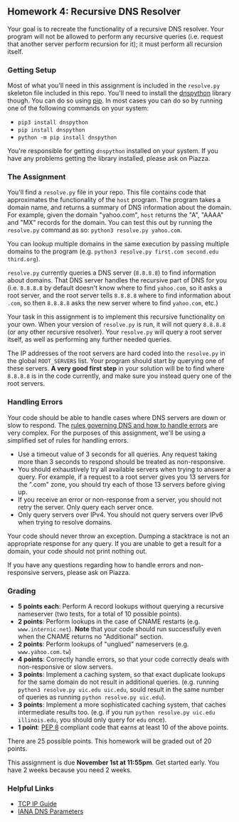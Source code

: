 ## Homework 4: Recursive DNS Resolver

Your goal is to recreate the functionality of a recursive DNS resolver.
Your program will not be allowed to perform any recursive queries (i.e.
request that another server perform recursion for it); it must perform all
recursion itself.


### Getting Setup

Most of what you'll need in this assignment is included in the `resolve.py`
skeleton file included in this repo. You'll need to install
the [dnspython](http://www.dnspython.org/) library though.  You can do so
using [pip](https://pip.pypa.io/en/stable/).  In most cases you can
do so by running one of the following commands on your system:

 * `pip3 install dnspython`
 * `pip install dnspython`
 * `python -m pip install dnspython`

You're responsible for getting `dnspython` installed on your system.  If you
have any problems getting the library installed, please ask on Piazza.


### The Assignment

You'll find a `resolve.py` file in your repo.  This file contains
code that approximates the functionality of the `host` program.  The program
takes a domain name, and returns a summary of DNS information about the domain.
For example, given the domain "yahoo.com", `host` returns the "A", "AAAA"
and "MX" records for the domain.  You can test this out by running
the `resolve.py` command as so: `python3 resolve.py yahoo.com`.

You can lookup multiple domains in the same execution by passing multiple
domains to the program (e.g. `python3 resolve.py first.com second.edu third.org`).

`resolve.py` currently queries a DNS server (`8.8.8.8`) to find information
about domains.  That DNS server handles the recursive part of DNS for you
(i.e. `8.8.8.8` by default doesn't know where to find `yahoo.com`, so it
asks a root server, and the root server tells `8.8.8.8` where to find
information about `.com`, so then `8.8.8.8` asks the new server where to
find `yahoo.com`, etc.)

Your task in this assignment is to implement this recursive functionality
on your own.  When your version of `resolve.py` is run, it will not
query `8.8.8.8` (or any other recursive resolver).  Your `resolve.py` will
query a root server itself, as well as performing any further needed
queries.

The IP addresses of the root servers are hard coded into the `resolve.py`
in the global `ROOT_SERVERS` list. Your program should start by querying one
of these servers. **A very good first step** in your solution will be
to find where `8.8.8.8` is in the code currently, and make sure you instead
query one of the root servers.


### Handling Errors

Your code should be able to handle cases where DNS servers are down or slow
to respond. The
[rules governing DNS and how to handle errors](https://tools.ietf.org/html/rfc1034)
are very complex.  For the purposes of this assignment, we'll be using a
simplified set of rules for handling errors.

 * Use a timeout value of 3 seconds for all queries.  Any request taking
   more than 3 seconds to respond should be treated as non-responsive.
 * You should exhaustively try all available servers when trying to answer
   a query.  For example, if a request to a root server gives you
   13 servers for the ".com" zone, you should try each of those 13 servers
   before giving up.
 * If you receive an error or non-response from a server, you should not
   retry the server.  Only query each server once.
 * Only query servers over IPv4.  You should not query servers over IPv6 when
   trying to resolve domains.

Your code should never throw an exception.  Dumping a stacktrace is not
an appropriate response for any query.  If you are unable to get a result
for a domain, your code should not print nothing out.

If you have any questions regarding how to handle errors and non-responsive
servers, please ask on Piazza.


### Grading

 * **5 points each**: Perform A record lookups without querying a recursive
   nameserver (two tests, for a total of 10 possible points).
 * **2 points**: Perform lookups in the case of CNAME restarts (e.g.
   `www.internic.net`).  **Note** that your code should run successfully even
   when the CNAME returns no "Additional" section.
 * **2 points**: Perform lookups of "unglued" nameservers (e.g.
   `www.yahoo.com.tw`)
 * **4 points**: Correctly handle errors, so that your code correctly
   deals with non-responsive or slow servers.
 * **3 points**: Implement a caching system, so that exact duplicate lookups for
   the same domain do not result in additional queries.  (e.g. running
   `python3 resolve.py uic.edu uic.edu`, sould result in the same number of
   queries as running `python resolve.py uic.edu`).
 * **3 points**: Implement a more sophisticated caching system, that caches
   intermediate results too.  (e.g. if you run
   `python resolve.py uic.edu illinois.edu`, you should only query for `edu`
   once).
 * **1 point**: [PEP 8](https://www.python.org/dev/peps/pep-0008/) compliant
   code that earns at least 10 of the above points.

There are 25 possible points. This homework will be graded out of 20 points.

This assignment is due **November 1st at 11:55pm**.  Get started early.  You have
2 weeks because you need 2 weeks.

### Helpful Links
 * [TCP IP Guide](http://www.tcpipguide.com/free/t_TCPIPDomainNameSystemDNS.htm)
 * [IANA DNS Parameters](http://www.iana.org/assignments/dns-parameters/dns-parameters.xhtml)
